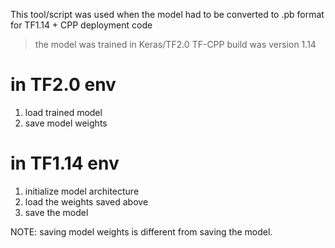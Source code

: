 This tool/script was used when the model had to be converted to .pb format for TF1.14 + CPP deployment code

> the model was trained in Keras/TF2.0
> TF-CPP build was version 1.14


# in TF2.0 env
1. load trained model
2. save model weights

# in TF1.14 env
1. initialize model architecture
2. load the weights saved above
3. save the model

NOTE: saving model weights is different from saving the model.

